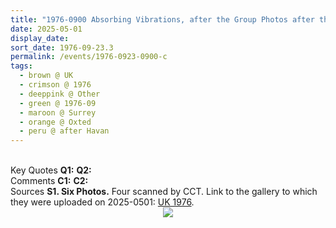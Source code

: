 ```yaml
---
title: "1976-0900 Absorbing Vibrations, after the Group Photos after the Havan with the One Thousand Names of the Goddess, Lawn, 2, Parklands, Ice House Wood, Hurst Green, Oxted, Surrey, UK (other month 10)"
date: 2025-05-01
display_date: 
sort_date: 1976-09-23.3
permalink: /events/1976-0923-0900-c
tags:
  - brown @ UK
  - crimson @ 1976
  - deeppink @ Other
  - green @ 1976-09
  - maroon @ Surrey
  - orange @ Oxted
  - peru @ after Havan
---
```


<br>

<wave-list>
  <list-title color="DarkSeaGreen" width="55">Key Quotes</list-title>
  <list-item color="BlanchedAlmond" width="280"><b>Q1:</b> <i></i></list-item>
  <list-item color="Lavender" width="280"><b>Q2:</b> <i></i></list-item>
</wave-list>

<br>

<wave-list>
  <list-title color="DarkSeaGreen" width="55">Comments</list-title>
  <list-item color="BlanchedAlmond" width="280"><b>C1:</b> <i></i></list-item>
  <list-item color="Lavender" width="280"><b>C2:</b> <i></i></list-item>
</wave-list>

<br>

<wave-list>
  <list-title color="DarkSeaGreen" width="40">Sources</list-title>
  <list-item color="BlanchedAlmond"  width="280"><b>S1. Six Photos.</b> Four scanned by CCT. Link to the gallery to which they were uploaded on 2025-0501: <a href="https://eternalmoments.smugmug.com/countries/UK/1976/">UK 1976</a>.</list-item>
</wave-list>

<div style="text-align: center"><img src="https://pub-bcc3cbe9b1e94ba1ac28915f7a3900fa.r2.dev/1976-0900-c_Absorbing_Vibrations_after_the_Group_Photos_after_the_Havan_with_the_One_Thousand_Names_of_the_Goddess_Lawn_2_Parklands_Ice_House_Wood_Hurst_Green_Oxted_Surrey_UK_(other_month_10)_01_Crop_2_(from_tif)_(Yogi_Mahajan_Collection).jpg" /></div>